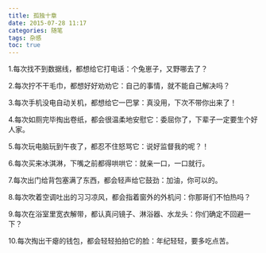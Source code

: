 ```yaml
---
title: 孤独十章
date: 2015-07-28 11:17
categories: 随笔
tags: 杂感
toc: true
---
```

1.每次找不到数据线，都想给它打电话：个兔崽子，又野哪去了？

2.每次拧不干毛巾，都想好好劝劝它：自己的事情，就不能自己解决吗？

3.每次手机没电自动关机，都想给它一巴掌：真没用，下次不带你出来了！

4.每次如厕完毕掏出卷纸，都会很温柔地安慰它：委屈你了，下辈子一定要生个好人家。

5.每次玩电脑玩到午夜了，都忍不住怒骂它：说好监督我的呢？！

6.每次买来冰淇淋，下嘴之前都得哄哄它：就亲一口，一口就行。

7.每次出门给背包塞满了东西，都会轻声给它鼓劲：加油，你可以的。

8.每次吹着空调吐出的习习凉风，都会指着窗外的外机问：你那哥们不怕热吗？

9.每次在浴室里宽衣解带，都认真问镜子、淋浴器、水龙头：你们确定不回避一下？

10.每次掏出干瘪的钱包，都会轻轻拍拍它的脸：年纪轻轻，要多吃点苦。

